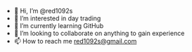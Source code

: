 - 👋 Hi, I’m @red1092s
- 👀 I’m interested in day trading 
- 🌱 I’m currently learning GitHub
- 💞️ I’m looking to collaborate on anything to gain experience 
- 📫 How to reach me red1092s@gmail.com

<!---
red1092s/red1092s is a ✨ special ✨ repository because its `README.md` (this file) appears on your GitHub profile.
You can click the Preview link to take a look at your changes.
--->
